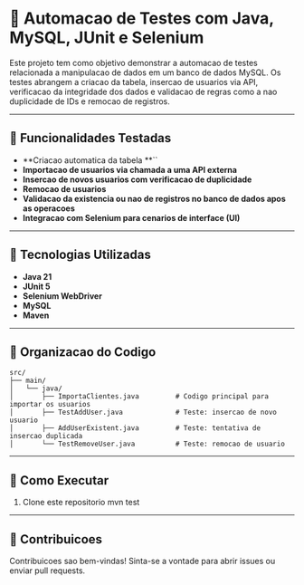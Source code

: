 # 🧪 Automacao de Testes com Java, MySQL, JUnit e Selenium

Este projeto tem como objetivo demonstrar a automacao de testes relacionada a manipulacao de dados em um banco de dados MySQL. Os testes abrangem a criacao da tabela, insercao de usuarios via API, verificacao da integridade dos dados e validacao de regras como a nao duplicidade de IDs e remocao de registros.

---

## 🚀 Funcionalidades Testadas

* \*\*Criacao automatica da tabela \*\*\`\`
* **Importacao de usuarios via chamada a uma API externa**
* **Insercao de novos usuarios com verificacao de duplicidade**
* **Remocao de usuarios**
* **Validacao da existencia ou nao de registros no banco de dados apos as operacoes**
* **Integracao com Selenium para cenarios de interface (UI)**

---

## 📆 Tecnologias Utilizadas

* **Java 21**
* **JUnit 5**
* **Selenium WebDriver**
* **MySQL**
* **Maven**

---

## 📁 Organizacao do Codigo

```
src/
├── main/
│   └── java/
│       ├── ImportaClientes.java         # Codigo principal para importar os usuarios
│       ├── TestAddUser.java             # Teste: insercao de novo usuario
│       ├── AddUserExistent.java         # Teste: tentativa de insercao duplicada
│       └── TestRemoveUser.java          # Teste: remocao de usuario
```

---

## 📝 Como Executar

1. Clone este repositorio
   mvn test

---

## 🤝 Contribuicoes

Contribuicoes sao bem-vindas! Sinta-se a vontade para abrir issues ou enviar pull requests.
